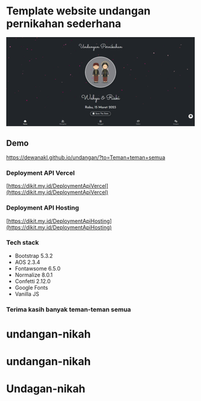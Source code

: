 # Template website undangan pernikahan sederhana

![Thumbnail](/assets/images/banner.png)

## Demo

<https://dewanakl.github.io/undangan/?to=Teman+teman+semua>

### Deployment API Vercel

[https://dikit.my.id/DeploymentApiVercel](https://dikit.my.id/DeploymentApiVercel)

### Deployment API Hosting

[https://dikit.my.id/DeploymentApiHosting](https://dikit.my.id/DeploymentApiHosting)

### Tech stack

- Bootstrap 5.3.2
- AOS 2.3.4
- Fontawsome 6.5.0
- Normalize 8.0.1
- Confetti 2.12.0
- Google Fonts
- Vanilla JS

### Terima kasih banyak teman-teman semua
# undangan-nikah
# undangan-nikah
# Undagan-nikah
